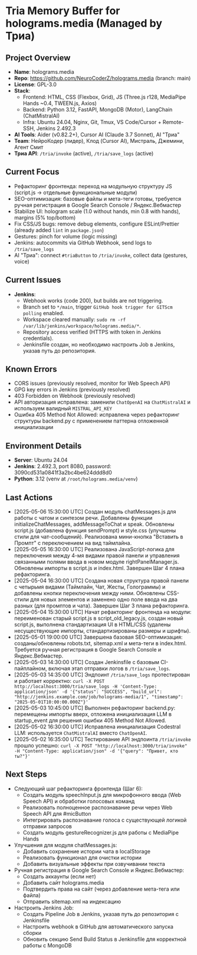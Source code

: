 # Tria Memory Buffer for holograms.media (Managed by Триа)

## Project Overview

- **Name**: holograms.media
- **Repo**: https://github.com/NeuroCoderZ/holograms.media (branch: main)
- **License**: GPL-3.0
- **Stack**:
  - Frontend: HTML, CSS (Flexbox, Grid), JS (Three.js r128, MediaPipe Hands ~0.4, TWEEN.js, Axios)
  - Backend: Python 3.12, FastAPI, MongoDB (Motor), LangChain (ChatMistralAI)
  - Infra: Ubuntu 24.04, Nginx, Git, Tmux, VS Code/Cursor + Remote-SSH, Jenkins 2.492.3
- **AI Tools**: Aider (v0.82.2+), Cursor AI (Claude 3.7 Sonnet), AI "Триа"
- **Team**: НейроКодер (лидер), Клод (Cursor AI), Мистраль, Джемини, Агент Смит
- **Триа API**: `/tria/invoke` (active), `/tria/save_logs` (active)

## Current Focus

- Рефакторинг фронтенда: переход на модульную структуру JS (script.js -> отдельные функциональные модули)
- SEO-оптимизация: базовые файлы и мета-теги готовы, требуется ручная регистрация в Google Search Console / Яндекс.Вебмастер
- Stabilize UI: hologram scale (1.0 without hands, min 0.8 with hands), margins (5% top/bottom)
- Fix CSS/JS bugs: remove debug elements, configure ESLint/Prettier (already added `lint` in `package.json`)
- Gestures: pinch for volume (logic missing)
- Jenkins: autocommits via GitHub Webhook, send logs to `/tria/save_logs`
- AI "Триа": connect `#triaButton` to `/tria/invoke`, collect data (gestures, voice)

## Current Issues

- **Jenkins**:
  - Webhook works (code 200), but builds are not triggering.
  - Branch set to `*/main`, trigger `GitHub hook trigger for GITScm polling` enabled.
  - Workspace cleared manually: `sudo rm -rf /var/lib/jenkins/workspace/holograms.media/*`.
  - Repository access verified (HTTPS with token in Jenkins credentials).
  - Jenkinsfile создан, но необходимо настроить Job в Jenkins, указав путь до репозитория.

## Known Errors

- CORS issues (previously resolved, monitor for Web Speech API)
- GPG key errors in Jenkins (previously resolved)
- 403 Forbidden on Webhook (previously resolved)
- API авторизация исправлена: заменили `ChatOpenAI` на `ChatMistralAI` и используем валидный `MISTRAL_API_KEY`
- Ошибка 405 Method Not Allowed: исправлена через рефакторинг структуры backend.py с применением паттерна отложенной инициализации

## Environment Details

- **Server**: Ubuntu 24.04
- **Jenkins**: 2.492.3, port 8080, password: 3090cd531a0841f3a2bc4be624ddd8d0
- **Python**: 3.12 (venv at `/root/holograms.media/venv`)

## Last Actions

- [2025-05-06 15:30:00 UTC] Создан модуль chatMessages.js для работы с чатом и синтезом речи. Добавлены функции initializeChatMessages, addMessageToChat и speak. Обновлены script.js (добавлена функция sendPrompt) и style.css (улучшены стили для чат-сообщений). Реализована мини-кнопка "Вставить в Промпт" с переключением на вид таймлайна.
- [2025-05-05 16:30:00 UTC] Реализована JavaScript-логика для переключения между 4-мя видами правой панели и управления связанными полями ввода в новом модуле rightPanelManager.js. Обновлены импорты в script.js и index.html. Завершен Шаг 4 плана рефакторинга.
- [2025-05-04 16:30:00 UTC] Создана новая структура правой панели с четырьмя видами (Таймлайн, Чат, Жесты, Голограммы) и добавлены кнопки переключения между ними. Обновлены CSS-стили для новых элементов и заменено одно поле ввода на два разных (для промптов и чата). Завершен Шаг 3 плана рефакторинга.
- [2025-05-04 15:30:00 UTC] Начат рефакторинг фронтенда на модули: переименован старый script.js в script_old_legacy.js, создан новый script.js, выполнена стандартизация UI в HTML/CSS (удалены несуществующие импорты, стандартизированы размеры и шрифты).
- [2025-05-01 19:00:00 UTC] Завершена базовая SEO-оптимизация: созданы/обновлены robots.txt, sitemap.xml и мета-теги в index.html. Требуется ручная регистрация в Google Search Console и Яндекс.Вебмастер.
- [2025-05-03 14:30:00 UTC] Создан Jenkinsfile с базовым CI-пайплайном, включая этап отправки логов в `/tria/save_logs`.
- [2025-05-03 14:35:00 UTC] Эндпоинт `/tria/save_logs` протестирован и работает корректно: `curl -X POST http://localhost:3000/tria/save_logs -H 'Content-Type: application/json' -d '{"status": "SUCCESS", "build_url": "http://jenkins.example.com/job/holograms-media/1", "timestamp": "2025-05-01T10:00:00.000Z"}'`
- [2025-05-03 10:45:00 UTC] Выполнен рефакторинг backend.py: перемещены импорты вверх, отложена инициализация LLM в startup_event для решения ошибки 405 Method Not Allowed.
- [2025-05-02 16:30:00 UTC] Исправлена инициализация Codestral LLM: используется `ChatMistralAI` вместо `ChatOpenAI`.
- [2025-05-02 16:35:00 UTC] Тестирование API эндпоинта `/tria/invoke` прошло успешно: `curl -X POST "http://localhost:3000/tria/invoke" -H "Content-Type: application/json" -d '{"query": "Привет, кто ты?"}'`

## Next Steps

- Следующий шаг рефакторинга фронтенда (Шаг 6):
  - Создать модуль speechInput.js для микрофонного ввода (Web Speech API) и обработки голосовых команд
  - Реализовать полноценное распознавание речи через Web Speech API для #micButton
  - Интегрировать распознавание голоса с существующей логикой отправки запросов
  - Создать модуль gestureRecognizer.js для работы с MediaPipe Hands
- Улучшения для модуля chatMessages.js:
  - Добавить сохранение истории чата в localStorage
  - Реализовать функционал для очистки истории
  - Добавить визуальные эффекты при озвучивании текста
- Ручная регистрация в Google Search Console и Яндекс.Вебмастер:
  - Создать аккаунты (если нет)
  - Добавить сайт holograms.media
  - Подтвердить права на сайт (через добавление мета-тега или файла)
  - Отправить sitemap.xml на индексацию
- Настроить Jenkins Job:
  - Создать Pipeline Job в Jenkins, указав путь до репозитория с Jenkinsfile
  - Настроить webhook в GitHub для автоматического запуска сборки
  - Обновить секцию Send Build Status в Jenkinsfile для корректной работы с MongoDB
